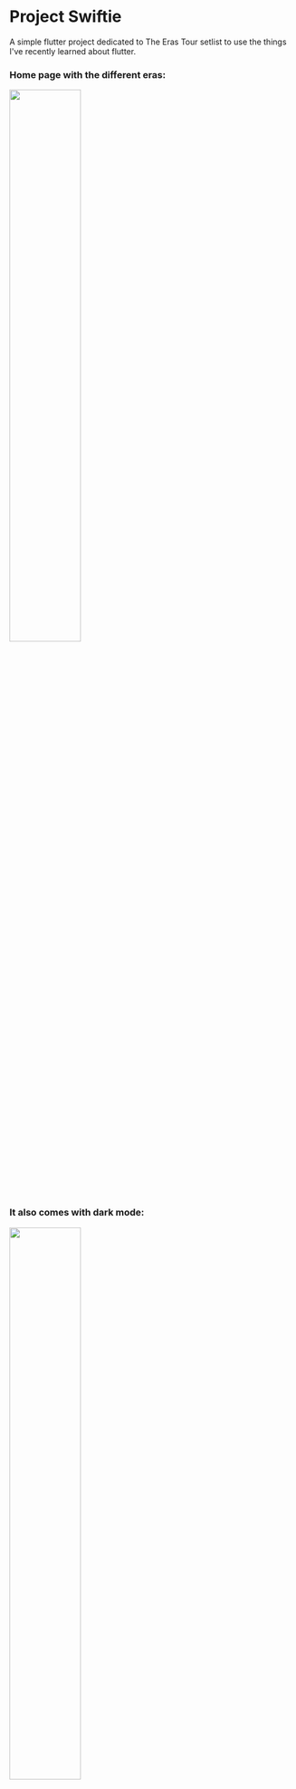 # Project Swiftie

A simple flutter project dedicated to The Eras Tour setlist to use the things I've recently learned about flutter.

<h3>Home page with the different eras:</h3>
<img src="https://github.com/celinevictoria/project_swiftie/assets/85820890/4a1f1461-2b0f-48fe-a770-90126fb8a40a" width="50%" height="50%">

<h3>It also comes with dark mode:</h3>
<img src="https://github.com/celinevictoria/project_swiftie/assets/85820890/de8a1153-1d2a-403e-a7a4-df3d0aac8b85" width="50%" height="50%">

<h3>When you click on one of the albums:</h3>
<img src="https://github.com/celinevictoria/project_swiftie/assets/85820890/4775deb1-c561-46e4-9074-ebca9ac03a32" width="50%" height="50%">
<img src="https://github.com/celinevictoria/project_swiftie/assets/85820890/d61e161c-fd96-4579-9b36-86fd3e5f0ea8" width="50%" height="50%">

<br><br>
There is also a play button for all of the songs, but it does not do anything. The app also has a search function.
